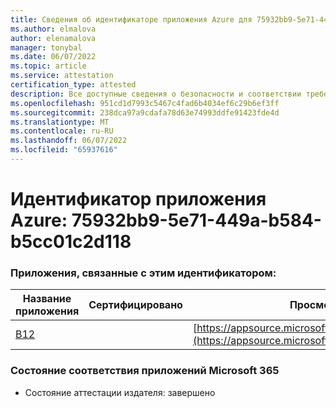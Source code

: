```yaml
---
title: Сведения об идентификаторе приложения Azure для 75932bb9-5e71-449a-b584-b5cc01c2d118
ms.author: elmalova
author: elenamalova
manager: tonybal
ms.date: 06/07/2022
ms.topic: article
ms.service: attestation
certification_type: attested
description: Все доступные сведения о безопасности и соответствии требованиям для 75932bb9-5e71-449a-b584-b5cc01c2d118.
ms.openlocfilehash: 951cd1d7993c5467c4fad6b4034ef6c29b6ef3ff
ms.sourcegitcommit: 238dca97a9cdafa78d63e74993ddfe91423fde4d
ms.translationtype: MT
ms.contentlocale: ru-RU
ms.lasthandoff: 06/07/2022
ms.locfileid: "65937616"
---
```

# <a name="azure-app-id-75932bb9-5e71-449a-b584-b5cc01c2d118"></a>Идентификатор приложения Azure: 75932bb9-5e71-449a-b584-b5cc01c2d118


### <a name="apps-associated-with-this-id"></a>Приложения, связанные с этим идентификатором:
| **Название приложения** | **Сертифицировано** | **Просмотр в AppSource** |
|--------------|---------------|-----------------------|
| [B12](../forward/WA200004073.md) |  | [https://appsource.microsoft.com/product/office/WA200004073](https://appsource.microsoft.com/product/office/WA200004073) |

### <a name="microsoft-365-app-compliance-status"></a>Состояние соответствия приложений Microsoft 365
- Состояние аттестации издателя: завершено
